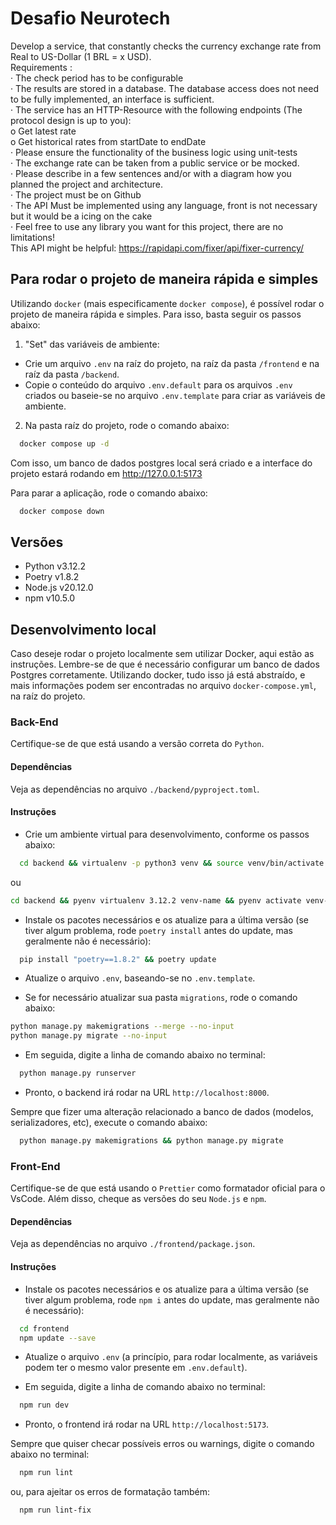 # Desafio Neurotech

Develop a service, that constantly checks the currency exchange rate from Real to US-Dollar (1 BRL = x USD). \
Requirements : \
· The check period has to be configurable \
· The results are stored in a database. The database access does not need to be fully implemented, an interface is sufficient. \
· The service has an HTTP-Resource with the following endpoints (The protocol design is up to you): \
o Get latest rate \
o Get historical rates from startDate to endDate \
· Please ensure the functionality of the business logic using unit-tests \
· The exchange rate can be taken from a public service or be mocked. \
· Please describe in a few sentences and/or with a diagram how you planned the project and architecture. \
· The project must be on Github \
· The API Must be implemented using any language, front is not necessary but it would be a icing on the cake \
· Feel free to use any library you want for this project, there are no limitations! \
This API might be helpful: <https://rapidapi.com/fixer/api/fixer-currency/>

## Para rodar o projeto de maneira rápida e simples

Utilizando `docker` (mais especificamente `docker compose`), é possível rodar o projeto de maneira rápida e simples. Para isso, basta seguir os passos abaixo:

1. "Set" das variáveis de ambiente:

- Crie um arquivo `.env` na raíz do projeto, na raíz da pasta `/frontend` e na raíz da pasta `/backend`.
- Copie o conteúdo do arquivo `.env.default` para os arquivos `.env` criados ou baseie-se no arquivo `.env.template` para criar as variáveis de ambiente.

2. Na pasta raíz do projeto, rode o comando abaixo:

```sh
  docker compose up -d
```

Com isso, um banco de dados postgres local será criado e a interface do projeto estará rodando em <http://127.0.0.1:5173>

Para parar a aplicação, rode o comando abaixo:

```sh
  docker compose down
```

## Versões

- Python v3.12.2
- Poetry v1.8.2
- Node.js v20.12.0
- npm v10.5.0

## Desenvolvimento local

Caso deseje rodar o projeto localmente sem utilizar Docker, aqui estão as instruções.
Lembre-se de que é necessário configurar um banco de dados Postgres corretamente. Utilizando docker, tudo isso já está abstraído, e mais informações podem ser encontradas no arquivo `docker-compose.yml`, na raíz do projeto.

### Back-End

Certifique-se de que está usando a versão correta do `Python`.

#### Dependências

Veja as dependências no arquivo `./backend/pyproject.toml`.

#### Instruções

- Crie um ambiente virtual para desenvolvimento, conforme os passos abaixo:

```sh
  cd backend && virtualenv -p python3 venv && source venv/bin/activate
```

ou

```sh
cd backend && pyenv virtualenv 3.12.2 venv-name && pyenv activate venv-name
```

- Instale os pacotes necessários e os atualize para a última versão (se tiver algum problema, rode `poetry install` antes do update, mas geralmente não é necessário):

```sh
  pip install "poetry==1.8.2" && poetry update
```

- Atualize o arquivo `.env`, baseando-se no `.env.template`.

- Se for necessário atualizar sua pasta `migrations`, rode o comando abaixo:

```sh
python manage.py makemigrations --merge --no-input
python manage.py migrate --no-input
```

- Em seguida, digite a linha de comando abaixo no terminal:

```sh
  python manage.py runserver
```

- Pronto, o backend irá rodar na URL `http://localhost:8000`.

Sempre que fizer uma alteração relacionado a banco de dados (modelos, serializadores, etc), execute o comando abaixo:

```sh
  python manage.py makemigrations && python manage.py migrate
```

### Front-End

Certifique-se de que está usando o `Prettier` como formatador oficial para o VsCode. Além disso, cheque as versões do seu `Node.js` e `npm`.

#### Dependências

Veja as dependências no arquivo `./frontend/package.json`.

#### Instruções

- Instale os pacotes necessários e os atualize para a última versão (se tiver algum problema, rode `npm i` antes do update, mas geralmente não é necessário):

```sh
  cd frontend
  npm update --save
```

- Atualize o arquivo `.env` (a princípio, para rodar localmente, as variáveis podem ter o mesmo valor presente em `.env.default`).

- Em seguida, digite a linha de comando abaixo no terminal:

```sh
  npm run dev
```

- Pronto, o frontend irá rodar na URL `http://localhost:5173`.

Sempre que quiser checar possíveis erros ou warnings, digite o comando abaixo no terminal:

```sh
  npm run lint
```

ou, para ajeitar os erros de formatação também:

```sh
  npm run lint-fix
```
